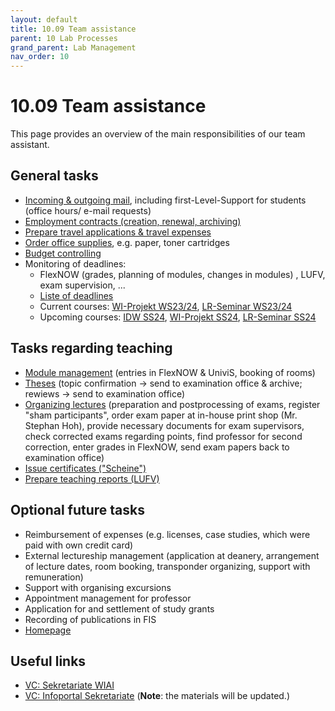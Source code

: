 ```yaml
---
layout: default
title: 10.09 Team assistance
parent: 10 Lab Processes
grand_parent: Lab Management
nav_order: 10
---
```


# 10.09 Team assistance

This page provides an overview of the main responsibilities of our team assistant.

## General tasks

- [Incoming & outgoing mail](10.51.mail.html), including first-Level-Support for students (office hours/ e-mail requests)
- [Employment contracts (creation, renewal, archiving)](10.31.contracts.html)
- [Prepare travel applications & travel expenses](10.50.travel.html)
- [Order office supplies](10.52.orders.html), e.g. paper, toner cartridges
- [Budget controlling](10.70.controlling.html#budget)
- Monitoring of deadlines:
  - FlexNOW (grades, planning of modules, changes in modules) , LUFV, exam supervision, ... 
  - [Liste of deadlines]()
  - Current courses: [WI-Projekt WS23/24](../../teaching/33_projects/33.02.osd-ws23-24.html), [LR-Seminar WS23/24](../../teaching/34_seminars/34.02.lrsem-ws23-24.html)
  - Upcoming courses: [IDW SS24](../../teaching/32_lectures/32.02.idw-ss24.html), [WI-Projekt SS24](../../teaching/33_projects/33.03.osd-ss24.html), [LR-Seminar SS24](../../teaching/34_seminars/34.03.lrsem-ss24.html)

## Tasks regarding teaching

- [Module management](../../teaching/30_processes/30.09.new_modules.html) (entries in FlexNOW & UniviS, booking of rooms)
- [Theses](../../teaching/30_processes/30.40.theses.html) (topic confirmation -> send to examination office & archive; rewiews -> send to examination office)
- [Organizing lectures](../../teaching/30_processes/30.10.lecture.html) (preparation and postprocessing of exams, register "sham participants", order exam paper at in-house print shop (Mr. Stephan Hoh), provide necessary documents for exam supervisors, check corrected exams regarding points, find professor for second correction, enter grades in FlexNOW, send exam papers back to examination office)
- [Issue certificates ("Scheine")](../../teaching/30_processes/30.51.certificates.html)
- [Prepare teaching reports (LUFV)](../../teaching/30_processes/30.20.reports.html)

## Optional future tasks

- Reimbursement of expenses (e.g. licenses, case studies, which were paid with own credit card)
- External lectureship management (application at deanery, arrangement of lecture dates, room booking, transponder organizing, support with remuneration)
- Support with organising excursions 
- Appointment management for professor
- Application for and settlement of study grants
- Recording of publications in FIS
- [Homepage](10.11.website.html)

## Useful links

- [VC: Sekretariate WIAI](https://vc.uni-bamberg.de/course/view.php?id=58679)
- [VC: Infoportal Sekretariate](https://vc.uni-bamberg.de/course/view.php?id=12) (**Note**: the materials will be updated.)
